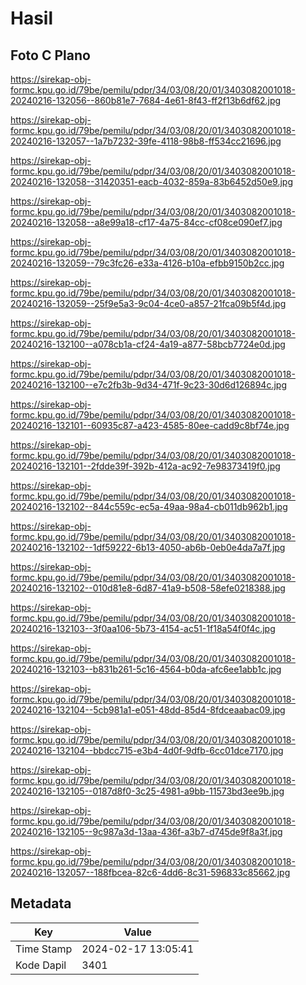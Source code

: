 # Hasil

## Foto C Plano

https://sirekap-obj-formc.kpu.go.id/79be/pemilu/pdpr/34/03/08/20/01/3403082001018-20240216-132056--860b81e7-7684-4e61-8f43-ff2f13b6df62.jpg

https://sirekap-obj-formc.kpu.go.id/79be/pemilu/pdpr/34/03/08/20/01/3403082001018-20240216-132057--1a7b7232-39fe-4118-98b8-ff534cc21696.jpg

https://sirekap-obj-formc.kpu.go.id/79be/pemilu/pdpr/34/03/08/20/01/3403082001018-20240216-132058--31420351-eacb-4032-859a-83b6452d50e9.jpg

https://sirekap-obj-formc.kpu.go.id/79be/pemilu/pdpr/34/03/08/20/01/3403082001018-20240216-132058--a8e99a18-cf17-4a75-84cc-cf08ce090ef7.jpg

https://sirekap-obj-formc.kpu.go.id/79be/pemilu/pdpr/34/03/08/20/01/3403082001018-20240216-132059--79c3fc26-e33a-4126-b10a-efbb9150b2cc.jpg

https://sirekap-obj-formc.kpu.go.id/79be/pemilu/pdpr/34/03/08/20/01/3403082001018-20240216-132059--25f9e5a3-9c04-4ce0-a857-21fca09b5f4d.jpg

https://sirekap-obj-formc.kpu.go.id/79be/pemilu/pdpr/34/03/08/20/01/3403082001018-20240216-132100--a078cb1a-cf24-4a19-a877-58bcb7724e0d.jpg

https://sirekap-obj-formc.kpu.go.id/79be/pemilu/pdpr/34/03/08/20/01/3403082001018-20240216-132100--e7c2fb3b-9d34-471f-9c23-30d6d126894c.jpg

https://sirekap-obj-formc.kpu.go.id/79be/pemilu/pdpr/34/03/08/20/01/3403082001018-20240216-132101--60935c87-a423-4585-80ee-cadd9c8bf74e.jpg

https://sirekap-obj-formc.kpu.go.id/79be/pemilu/pdpr/34/03/08/20/01/3403082001018-20240216-132101--2fdde39f-392b-412a-ac92-7e98373419f0.jpg

https://sirekap-obj-formc.kpu.go.id/79be/pemilu/pdpr/34/03/08/20/01/3403082001018-20240216-132102--844c559c-ec5a-49aa-98a4-cb011db962b1.jpg

https://sirekap-obj-formc.kpu.go.id/79be/pemilu/pdpr/34/03/08/20/01/3403082001018-20240216-132102--1df59222-6b13-4050-ab6b-0eb0e4da7a7f.jpg

https://sirekap-obj-formc.kpu.go.id/79be/pemilu/pdpr/34/03/08/20/01/3403082001018-20240216-132102--010d81e8-6d87-41a9-b508-58efe0218388.jpg

https://sirekap-obj-formc.kpu.go.id/79be/pemilu/pdpr/34/03/08/20/01/3403082001018-20240216-132103--3f0aa106-5b73-4154-ac51-1f18a54f0f4c.jpg

https://sirekap-obj-formc.kpu.go.id/79be/pemilu/pdpr/34/03/08/20/01/3403082001018-20240216-132103--b831b261-5c16-4564-b0da-afc6ee1abb1c.jpg

https://sirekap-obj-formc.kpu.go.id/79be/pemilu/pdpr/34/03/08/20/01/3403082001018-20240216-132104--5cb981a1-e051-48dd-85d4-8fdceaabac09.jpg

https://sirekap-obj-formc.kpu.go.id/79be/pemilu/pdpr/34/03/08/20/01/3403082001018-20240216-132104--bbdcc715-e3b4-4d0f-9dfb-6cc01dce7170.jpg

https://sirekap-obj-formc.kpu.go.id/79be/pemilu/pdpr/34/03/08/20/01/3403082001018-20240216-132105--0187d8f0-3c25-4981-a9bb-11573bd3ee9b.jpg

https://sirekap-obj-formc.kpu.go.id/79be/pemilu/pdpr/34/03/08/20/01/3403082001018-20240216-132105--9c987a3d-13aa-436f-a3b7-d745de9f8a3f.jpg

https://sirekap-obj-formc.kpu.go.id/79be/pemilu/pdpr/34/03/08/20/01/3403082001018-20240216-132057--188fbcea-82c6-4dd6-8c31-596833c85662.jpg


## Metadata

| Key        | Value               |
| ---------- | ------------------- |
| Time Stamp | 2024-02-17 13:05:41 |
| Kode Dapil | 3401                |



